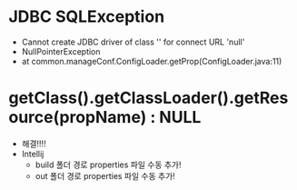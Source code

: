 # JDBC SQLException
- Cannot create JDBC driver of class '' for connect URL 'null'
- NullPointerException
- at common.manageConf.ConfigLoader.getProp(ConfigLoader.java:11)

# getClass().getClassLoader().getResource(propName) : NULL
- 해결!!!!
- Intellij
  - build 폴더 경로 properties 파일 수동 추가!
  - out 폴더 경로 properties 파일 수동 추가!
